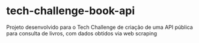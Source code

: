 # tech-challenge-book-api
Projeto desenvolvido para o Tech Challenge de criação de uma API pública para consulta de livros, com dados obtidos via web scraping
